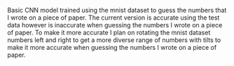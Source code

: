 Basic CNN model trained using the mnist dataset to guess the numbers that I wrote on a piece of paper. The current version is accurate using the test data however is inaccurate when guessing the numbers I wrote on a piece of paper. To make it more accurate I plan on rotating the mnist dataset numbers left and right to get a more diverse range of numbers with tilts to make it more accurate when guessing the numbers I wrote on a piece of paper.
